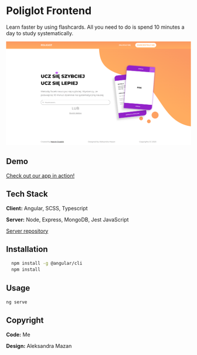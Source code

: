 
# Poliglot Frontend

Learn faster by using flashcards. All you need to do is spend 10 minutes a day to study systematically.

![App Screenshot](./github/homepage.png)


## Demo

[Check out our app in action!](https://mg.aw3.pl/home)


## Tech Stack

**Client:** Angular, SCSS, Typescript

**Server:** Node, Express, MongoDB, Jest JavaScript

[Server repository](https://github.com/marcing20067/poliglot-backend)
  

## Installation

```bash
  npm install -g @angular/cli
  npm install 
```


## Usage

```bash
ng serve
```

## Copyright

**Code:** Me

**Design:** Aleksandra Mazan
